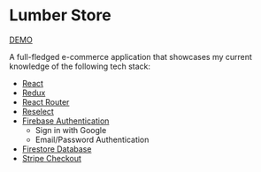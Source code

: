 # Lumber Store

[DEMO](https://lumber-clothing.herokuapp.com)

A full-fledged e-commerce application that showcases my current knowledge of the following tech stack:

* [React](https://reactjs.org/)
* [Redux](https://redux.js.org/)
* [React Router](https://reactrouter.com/)
* [Reselect](https://github.com/reduxjs/reselect)
* [Firebase Authentication](https://firebase.google.com/docs/auth)
  * Sign in with Google
  * Email/Password Authentication
* [Firestore Database](https://firebase.google.com/docs/firestore)
* [Stripe Checkout](https://github.com/azmenak/react-stripe-checkout)